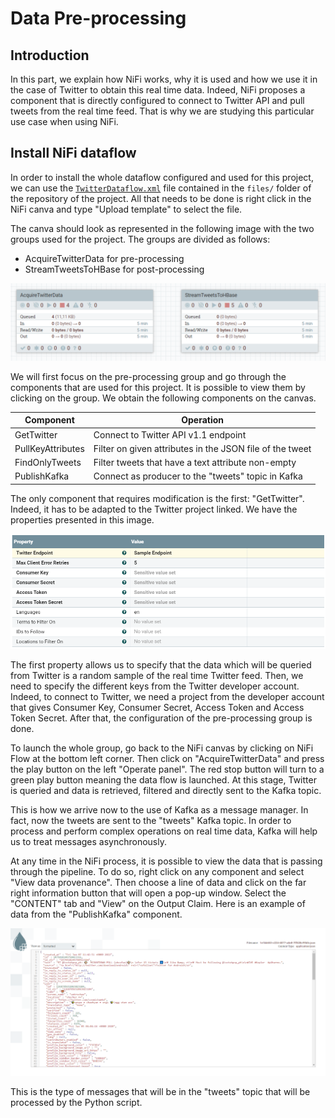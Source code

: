 # Data Pre-processing

## Introduction

In this part, we explain how NiFi works, why it is used and how we use it in the case of Twitter to obtain this real time data. Indeed, NiFi proposes a component that is directly configured to connect to Twitter API and pull tweets from the real time feed. That is why we are studying this particular use case when using NiFi.

## Install NiFi dataflow

In order to install the whole dataflow configured and used for this project, we can use the [`TwitterDataflow.xml`](https://github.com/AmauryDM/twitter-dataflow/blob/main/files/TwitterDataflow.xml) file contained in the `files/` folder of the repository of the project. All that needs to be done is right click in the NiFi canva and type "Upload template" to select the file.

The canva should look as represented in the following image with the two groups used for the project. The groups are divided as follows:
- AcquireTwitterData for pre-processing
- StreamTweetsToHBase for post-processing

![groups](https://github.com/AmauryDM/twitter-dataflow/blob/main/images/groups.png)

We will first focus on the pre-processing group and go through the components that are used for this project. It is possible to view them by clicking on the group. We obtain the following components on the canvas.

| Component | Operation |
| --- | --- |
| GetTwitter | Connect to Twitter API v1.1 endpoint |
| PullKeyAttributes | Filter on given attributes in the JSON file of the tweet |
| FindOnlyTweets | Filter tweets that have a text attribute non-empty |
| PublishKafka | Connect as producer to the "tweets" topic in Kafka |

The only component that requires modification is the first: "GetTwitter". Indeed, it has to be adapted to the Twitter project linked. We have the properties presented in this image.

![properties](https://github.com/AmauryDM/twitter-dataflow/blob/main/images/properties.png)

The first property allows us to specify that the data which will be queried from Twitter is a random sample of the real time Twitter feed. Then, we need to specify the different keys from the Twitter developer account. Indeed, to connect to Twitter, we need a project from the developer account that gives Consumer Key, Consumer Secret, Access Token and Access Token Secret. After that, the configuration of the pre-processing group is done. 

To launch the whole group, go back to the NiFi canvas by clicking on NiFi Flow at the bottom left corner. Then click on "AcquireTwitterData" and press the play button on the left "Operate panel". The red stop button will turn to a green play button meaning the data flow is launched. At this stage, Twitter is queried and data is retrieved, filtered and directly sent to the Kafka topic.

This is how we arrive now to the use of Kafka as a message manager. In fact, now the tweets are sent to the "tweets" Kafka topic. In order to process and perform complex operations on real time data, Kafka will help us to treat messages asynchronously.

At any time in the NiFi process, it is possible to view the data that is passing through the pipeline. To do so, right click on any component and select "View data provenance". Then choose a line of data and click on the far right information button that will open a pop-up window. Select the "CONTENT" tab and "View" on the Output Claim. Here is an example of data from the "PublishKafka" component.

![output](https://github.com/AmauryDM/twitter-dataflow/blob/main/images/output.png)

This is the type of messages that will be in the "tweets" topic that will be processed by the Python script.
